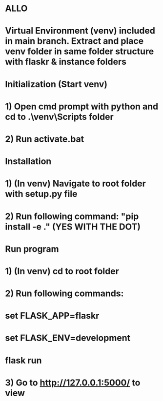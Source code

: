 # ALLO
# Virtual Environment (venv) included in main branch. Extract and place venv folder in same folder structure with flaskr & instance folders
# Initialization (Start venv)
# 1) Open cmd prompt with python and cd to .\venv\Scripts folder
# 2) Run activate.bat

# Installation
# 1) (In venv) Navigate to root folder with setup.py file
# 2) Run following command: "pip install -e ." (YES WITH THE DOT)

# Run program
# 1) (In venv) cd to root folder
# 2) Run following commands:
# set FLASK_APP=flaskr
# set FLASK_ENV=development
# flask run
# 3) Go to http://127.0.0.1:5000/ to view
